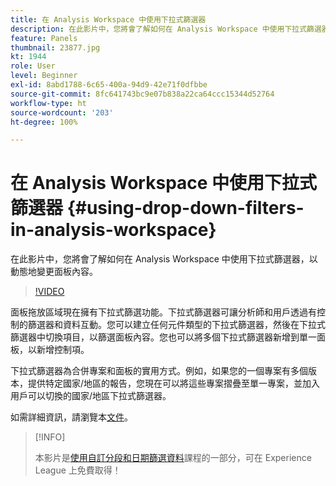 ```yaml
---
title: 在 Analysis Workspace 中使用下拉式篩選器
description: 在此影片中，您將會了解如何在 Analysis Workspace 中使用下拉式篩選器，以動態地變更面板內容。
feature: Panels
thumbnail: 23877.jpg
kt: 1944
role: User
level: Beginner
exl-id: 8abd1788-6c65-400a-94d9-42e71f0dfbbe
source-git-commit: 8fc641743bc9e07b838a22ca64ccc15344d52764
workflow-type: ht
source-wordcount: '203'
ht-degree: 100%

---
```


# 在 Analysis Workspace 中使用下拉式篩選器 {#using-drop-down-filters-in-analysis-workspace}

在此影片中，您將會了解如何在 Analysis Workspace 中使用下拉式篩選器，以動態地變更面板內容。

>[!VIDEO](https://video.tv.adobe.com/v/23877/?quality=12&learn=on)

面板拖放區域現在擁有下拉式篩選功能。下拉式篩選器可讓分析師和用戶透過有控制的篩選器和資料互動。您可以建立任何元件類型的下拉式篩選器，然後在下拉式篩選器中切換項目，以篩選面板內容。您也可以將多個下拉式篩選器新增到單一面板，以新增控制項。

下拉式篩選器為合併專案和面板的實用方式。例如，如果您的一個專案有多個版本，提供特定國家/地區的報告，您現在可以將這些專案摺疊至單一專案，並加入用戶可以切換的國家/地區下拉式篩選器。

如需詳細資訊，請瀏覽本[文件](https://experienceleague.adobe.com/docs/analytics/analyze/analysis-workspace/panels/panels.html?lang=zh-Hant)。

>[!INFO]
>
> 本影片是[使用自訂分段和日期篩選資料](https://experienceleague.adobe.com/?recommended=Analytics-U-1-2021.1.filterdata)課程的一部分，可在 Experience League 上免費取得！
